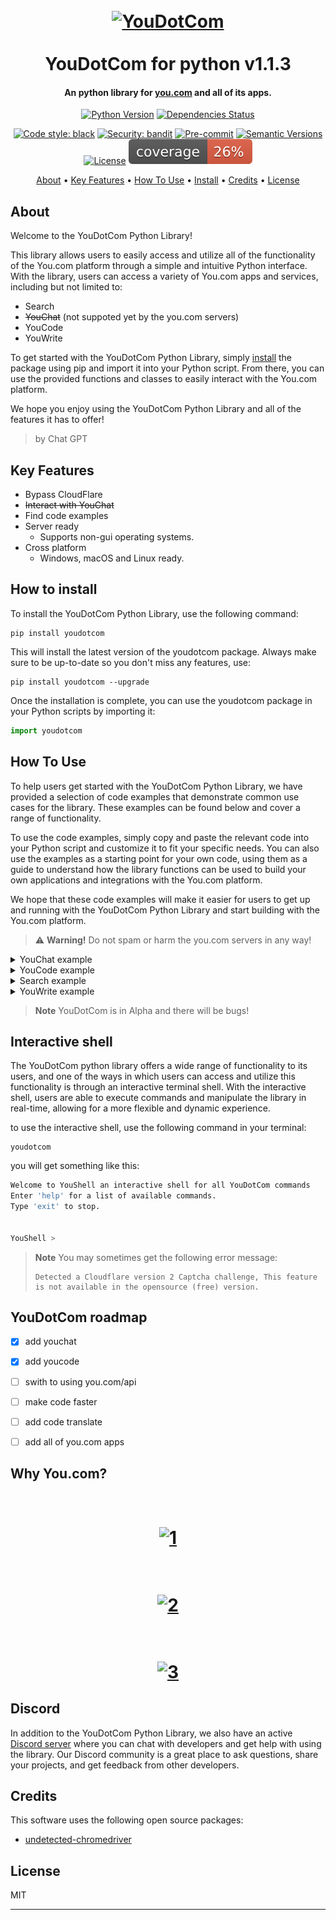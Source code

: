 
<h1 align="center">
  <br>
  <a href="https://github.com/SilkePilon/youdotcom/"><img src="https://github.com/SilkePilon/youdotcom/blob/main/youdotcom.png?raw=true" alt="YouDotCom" width="200"></a>
  <br>
  <br>
  YouDotCom for python v1.1.3
  <br>
</h1>

<h4 align="center">An python library for <a href="http://you.com/" target="_blank">you.com</a> and all of its apps.</h4>

<div align="center">

  [![Python Version](https://img.shields.io/pypi/pyversions/youdotcom.svg)](https://pypi.org/project/youdotcom/)
  [![Dependencies Status](https://img.shields.io/badge/dependencies-up%20to%20date-brightgreen.svg)](https://github.com/silkepilon/youdotcom/pulls?utf8=%E2%9C%93&q=is%3Apr%20author%3Aapp%2Fdependabot)

  [![Code style: black](https://img.shields.io/badge/code%20style-black-000000.svg)](https://github.com/psf/black)
  [![Security: bandit](https://img.shields.io/badge/security-bandit-green.svg)](https://github.com/PyCQA/bandit)
  [![Pre-commit](https://img.shields.io/badge/pre--commit-enabled-brightgreen?logo=pre-commit&logoColor=white)](https://github.com/silkepilon/youdotcom/blob/master/.pre-commit-config.yaml)
  [![Semantic Versions](https://img.shields.io/badge/%20%20%F0%9F%93%A6%F0%9F%9A%80-semantic--versions-e10079.svg)](https://github.com/silkepilon/youdotcom/releases)
  [![License](https://img.shields.io/github/license/silkepilon/youdotcom)](https://github.com/silkepilon/youdotcom/blob/master/LICENSE)
  ![Coverage Report](assets/images/coverage.svg)
  
</div>

<p align="center">
  <a href="#about">About</a> •
  <a href="#key-features">Key Features</a> •
  <a href="#how-to-use">How To Use</a> •
  <a href="#how-to-install">Install</a> •
  <a href="#credits">Credits</a> •
  <a href="#license">License</a>
</p>

<!-- ![screenshot](https://raw.githubusercontent.com/SilkePilon/youdotcom/main/assets/images/YouDotCom.jpg) -->

## About
Welcome to the YouDotCom Python Library!

This library allows users to easily access and utilize all of the functionality of the You.com platform through a simple and intuitive Python interface. With the library, users can access a variety of You.com apps and services, including but not limited to:

* Search
* ~~YouChat~~ (not suppoted yet by the you.com servers)
* YouCode
* YouWrite

To get started with the YouDotCom Python Library, simply <a href="#install">install</a> the package using pip and import it into your Python script. From there, you can use the provided functions and classes to easily interact with the You.com platform.

We hope you enjoy using the YouDotCom Python Library and all of the features it has to offer!
> by Chat GPT


## Key Features
* Bypass CloudFlare
* ~~Interact with YouChat~~
* Find code examples
* Server ready
  - Supports non-gui operating systems.
* Cross platform
  - Windows, macOS and Linux ready.


## How to install

To install the YouDotCom Python Library, use the following command:

```
pip install youdotcom
```
This will install the latest version of the youdotcom package. Always make sure to be up-to-date so you don't miss any features, use:

```
pip install youdotcom --upgrade
```

Once the installation is complete, you can use the youdotcom package in your Python scripts by importing it:

```python
import youdotcom
```


## How To Use

To help users get started with the YouDotCom Python Library, we have provided a selection of code examples that demonstrate common use cases for the library. These examples can be found below and cover a range of functionality.

To use the code examples, simply copy and paste the relevant code into your Python script and customize it to fit your specific needs. You can also use the examples as a starting point for your own code, using them as a guide to understand how the library functions can be used to build your own applications and integrations with the You.com platform.

We hope that these code examples will make it easier for users to get up and running with the YouDotCom Python Library and start building with the You.com platform.
> :warning: **Warning!**
> Do not spam or harm the you.com servers in any way!


<details>
<summary>YouChat example</summary>
<br>
<h1 align="center">
  <br>
  <a href="https://github.com/SilkePilon/youdotcom/"><img src="https://github.com/You-OpenSource/You-Python/blob/main/assets/images/YouChat.png?raw=true" alt="YouChat" width="200"></a>
  <br>
</h1>


> **Note**
> YouChat is currently disabled because you.com does not yet support the trafic.


```python
from youdotcom import Webdriver, Chat # import all the classes

driver = Webdriver().driver  # setting up the webdriver. use `webdriver_path=` if the pre-installed one does not work.


chat = Chat.send_message(driver=driver, message="how is your day?")  # send a message to YouChat. passing the driver and messages

driver.close()  # close the webdriver


print(chat)  # {'message': "It's been great! How about yours?", 'time': '11', 'error': 'False'}
```


#### Context
> **Note**
> Your context will not always be used in the response message is is not a code bug but a YouChat thing. Note its still in beta
  
YouDotCom's YouChat feature is a powerful tool that allows for context to be utilized in your conversations. By passing a list or a file in the JSON format, you can provide the chatbot with additional information to better understand and respond to your questions.

To use the context option, you can change the way you send your message by changing the `Chat.send_message` method. This method allows you to pass in a driver, a message, and a context_form_file or a context parameter.

For example, if you want to use a file, you can pass the file name as the `context_form_file` parameter, like this:
  
```python
Chat.send_message(driver=driver, message="YOUR QUESTION HERE", context_form_file="FILE_NAME.json")
```
  
Make sure to change the `FILE_NAME` to the name of the file you are using and include a question in the `message` parameter.

Alternatively, you can also use the context directly without a file by passing in a list as the `context` parameter. Like this:
  
```python
Chat.send_message(driver=driver, message="YOUR QUESTION HERE", context=['context #1', '#2', 'etc...'])
```

By providing context to your conversations, you can expect more accurate and personalized responses from YouChat, which can help to improve your overall experience.

The following is an example of a JSON file that can be used as the `context_form_file` parameter in the `Chat.send_message` method:

```json
{  
    "context": [ 
        "my name is test",
        "i love coding",
        "my hobby's are making pictures in nature"
    ]  
}  
```

In this example, the `context` field contains an array of strings that provide additional information about the user. The strings can include any relevant information that could help the chatbot understand the context of the conversation.

  
</details>

<details>
<summary>YouCode example</summary>
<br>

<h1 align="center">
  <br>
  <a href="https://github.com/SilkePilon/youdotcom/"><img src="https://cdn.you.com/img/app-icons/icon-youcode.svg" alt="YouCode" width="200"></a>
  <br>
</h1>



#### Find code

  
```python
from youdotcom import Webdriver, Code # import all the classes

driver = Webdriver().driver # setting up the webdriver. use `webdriver_path=` if the pre-installed one does not work.

code = Code.find_code(driver, search="how to make an python loop?") # get all the code displayed on screen. passing the driver and search string.

for string in code['response']: # loop through all the code
    print(string) # print 1 at an time.
    
print(code['time']) # print the time taken to complete you search.
```
  
This code imports the Code and Webdriver classes from the youdotcom library. The Code class is used to search for code snippets, while the Webdriver class is used to set up a webdriver.

First, the Webdriver class is instantiated with Webdriver(). The driver attribute of the resulting object is then stored in the driver variable. The driver attribute returns a webdriver object that can be used to automate web browsing tasks.

Next, the find_code method of the Code class is called with driver and a search string as arguments. This method searches for code snippets related to the specified search string using the webdriver. The result of the method call is stored in the code variable.

The code variable is a dictionary containing a list of code snippets in the response field and the time taken to complete the search in the time field. The code then loops through the response list and prints each code snippet to the console one at a time. Finally, the time taken to complete the search is printed to the console.
  
---
  
#### Generate code
  
> **Note**
> Code complete has an daily limit of 20 requests.

```python
from youdotcom import Code # import the write class 

text = Code.gen_code("python loop") # make an api call

print(text['response']) # print the AI made code

print(text['time']) # print total time taken to complete your request
```
  
This code imports the Code class from the youdotcom module. It then calls the gen_code method of the Code class, passing in the string "python loop" as an argument. The gen_code method makes an API call and returns a dictionary with two keys: response and time. The code then prints the value associated with the response key, which is the AI-generated code. It also prints the value associated with the time key, which is the total time taken to complete the request.
  
</details>

<details>
<summary>Search example</summary>
<br>
  
```python
from youdotcom import Search # import the Search class

search_results = Search.search_for("how to make an python loop?") # search! No need to use the Webdriver class.

print(search_results['results']) # print all the search results

print(search_results['time']) # print the total time taken (les then 3 seconds on average)
```
  
This code imports the Search class from the youdotcom module. It then calls the search_for method of the Search class, passing in the string "how to make an python loop?" as an argument. The search_for method returns a dictionary with two keys: results and time. The code then prints the value associated with the results key, which is a list of search results. It also prints the value associated with the time key, which is the total time taken to perform the search.
  
</details>

<details>
<summary>YouWrite example</summary>
<br>
  
  
<h1 align="center">
  <br>
  <a href="https://github.com/SilkePilon/youdotcom/"><img src="https://cdn.you.com/img/app-icons/icon-youwrite.svg" alt="YouCode" width="200"></a>
  <br>
</h1>
  
> **Note**
> YouWrite has an daily limit of 10 requests.
  
```python
from youdotcom import Write # import the write class 

text = Write.write("how to write well?") # make an api call

print(text['response']) # print the AI made text

print(text['time']) # print total time taken to complete your request
```
  
This code imports the Write class from the youdotcom module. It then calls the write method of the Write class, passing in the string "how to write well?" as an argument. The write method makes an API call and returns a dictionary with two keys: response and time. The code then prints the value associated with the response key, which is a text generated by an AI. It also prints the value associated with the time key, which is the total time taken to complete the request.
  
</details>

> **Note**
> YouDotCom is in Alpha and there will be bugs!


## Interactive shell
The YouDotCom python library offers a wide range of functionality to its users, and one of the ways in which users can access and utilize this functionality is through an interactive terminal shell. With the interactive shell, users are able to execute commands and manipulate the library in real-time, allowing for a more flexible and dynamic experience.

to use the interactive shell, use the following command in your terminal:

```
youdotcom
```

you will get something like this:

```bash
Welcome to YouShell an interactive shell for all YouDotCom commands
Enter 'help' for a list of available commands.
Type 'exit' to stop.


YouShell >
```

> **Note**
> You may sometimes get the following error message: 
> ```
> Detected a Cloudflare version 2 Captcha challenge, This feature is not available in the opensource (free) version.
> ```

## YouDotCom roadmap
* [x] add youchat
* [x] add youcode
* [ ] swith to using you.com/api
* [ ] make code faster
* [ ] add code translate 
* [ ] add all of you.com apps




## Why You.com?
<h1 align="center">
  <br>
  <a href="https://github.com/SilkePilon/youdotcom/"><img src="https://github.com/You-OpenSource/You-Python/blob/main/assets/images/1.png?raw=true" alt="1" width="150"></a>
  <br>
</h1>
<h1 align="center">
  <br>
  <a href="https://github.com/SilkePilon/youdotcom/"><img src="https://github.com/You-OpenSource/You-Python/blob/main/assets/images/2.png?raw=true" alt="2" width="150"></a>
  <br>
</h1>
<h1 align="center">
  <br>
  <a href="https://github.com/SilkePilon/youdotcom/"><img src="https://github.com/You-OpenSource/You-Python/blob/main/assets/images/3.png?raw=true" alt="3" width="150"></a>
  <br>
</h1>


## Discord
In addition to the YouDotCom Python Library, we also have an active [Discord server](https://discord.gg/SD7wZMFSvV) where you can chat with developers and get help with using the library. Our Discord community is a great place to ask questions, share your projects, and get feedback from other developers.


## Credits

This software uses the following open source packages:

- [undetected-chromedriver](https://github.com/ultrafunkamsterdam/undetected-chromedriver)


## License

MIT

---
